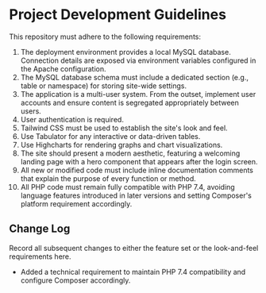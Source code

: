 # Project Development Guidelines

This repository must adhere to the following requirements:

1. The deployment environment provides a local MySQL database. Connection details are exposed via environment variables configured in the Apache configuration.
2. The MySQL database schema must include a dedicated section (e.g., table or namespace) for storing site-wide settings.
3. The application is a multi-user system. From the outset, implement user accounts and ensure content is segregated appropriately between users.
4. User authentication is required.
5. Tailwind CSS must be used to establish the site's look and feel.
6. Use Tabulator for any interactive or data-driven tables.
7. Use Highcharts for rendering graphs and chart visualizations.
8. The site should present a modern aesthetic, featuring a welcoming landing page with a hero component that appears after the login screen.
9. All new or modified code must include inline documentation comments that explain the purpose of every function or method.
10. All PHP code must remain fully compatible with PHP 7.4, avoiding language features introduced in later versions and setting Composer's platform requirement accordingly.

## Change Log
Record all subsequent changes to either the feature set or the look-and-feel requirements here.

- Added a technical requirement to maintain PHP 7.4 compatibility and configure Composer accordingly.
